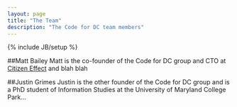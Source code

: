 ```yaml
---
layout: page
title: "The Team"
description: "The Code for DC team members"
---
```

{% include JB/setup %}

##Matt Bailey
Matt is the co-founder of the Code for DC group and CTO at [Citizen Effect](http://citizeneffect.org) and blah blah

##Justin Grimes
Justin is the other founder of the Code for DC group and is a PhD student of Information Studies at the University of Maryland College Park...
